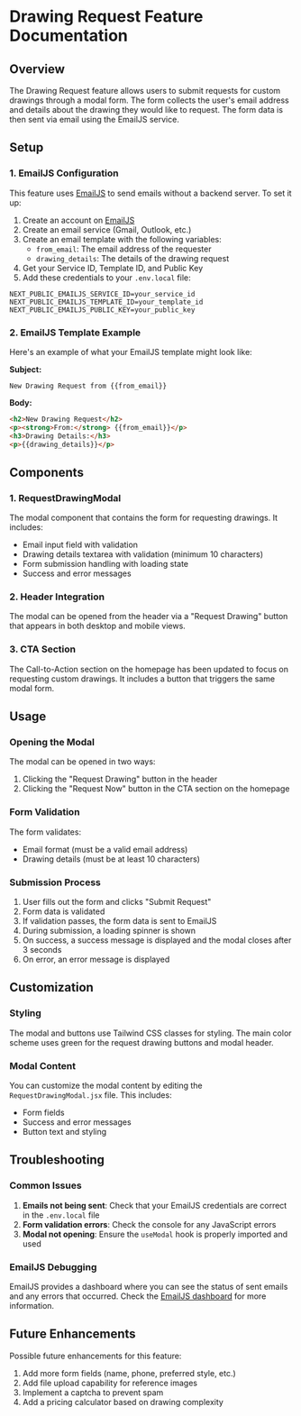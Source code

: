 # Drawing Request Feature Documentation

## Overview

The Drawing Request feature allows users to submit requests for custom drawings through a modal form. The form collects the user's email address and details about the drawing they would like to request. The form data is then sent via email using the EmailJS service.

## Setup

### 1. EmailJS Configuration

This feature uses [EmailJS](https://www.emailjs.com/) to send emails without a backend server. To set it up:

1. Create an account on [EmailJS](https://www.emailjs.com/)
2. Create an email service (Gmail, Outlook, etc.)
3. Create an email template with the following variables:
   - `from_email`: The email address of the requester
   - `drawing_details`: The details of the drawing request
4. Get your Service ID, Template ID, and Public Key
5. Add these credentials to your `.env.local` file:

```
NEXT_PUBLIC_EMAILJS_SERVICE_ID=your_service_id
NEXT_PUBLIC_EMAILJS_TEMPLATE_ID=your_template_id
NEXT_PUBLIC_EMAILJS_PUBLIC_KEY=your_public_key
```

### 2. EmailJS Template Example

Here's an example of what your EmailJS template might look like:

**Subject:**
```
New Drawing Request from {{from_email}}
```

**Body:**
```html
<h2>New Drawing Request</h2>
<p><strong>From:</strong> {{from_email}}</p>
<h3>Drawing Details:</h3>
<p>{{drawing_details}}</p>
```

## Components

### 1. RequestDrawingModal

The modal component that contains the form for requesting drawings. It includes:

- Email input field with validation
- Drawing details textarea with validation (minimum 10 characters)
- Form submission handling with loading state
- Success and error messages

### 2. Header Integration

The modal can be opened from the header via a "Request Drawing" button that appears in both desktop and mobile views.

### 3. CTA Section

The Call-to-Action section on the homepage has been updated to focus on requesting custom drawings. It includes a button that triggers the same modal form.

## Usage

### Opening the Modal

The modal can be opened in two ways:

1. Clicking the "Request Drawing" button in the header
2. Clicking the "Request Now" button in the CTA section on the homepage

### Form Validation

The form validates:

- Email format (must be a valid email address)
- Drawing details (must be at least 10 characters)

### Submission Process

1. User fills out the form and clicks "Submit Request"
2. Form data is validated
3. If validation passes, the form data is sent to EmailJS
4. During submission, a loading spinner is shown
5. On success, a success message is displayed and the modal closes after 3 seconds
6. On error, an error message is displayed

## Customization

### Styling

The modal and buttons use Tailwind CSS classes for styling. The main color scheme uses green for the request drawing buttons and modal header.

### Modal Content

You can customize the modal content by editing the `RequestDrawingModal.jsx` file. This includes:

- Form fields
- Success and error messages
- Button text and styling

## Troubleshooting

### Common Issues

1. **Emails not being sent**: Check that your EmailJS credentials are correct in the `.env.local` file
2. **Form validation errors**: Check the console for any JavaScript errors
3. **Modal not opening**: Ensure the `useModal` hook is properly imported and used

### EmailJS Debugging

EmailJS provides a dashboard where you can see the status of sent emails and any errors that occurred. Check the [EmailJS dashboard](https://dashboard.emailjs.com/) for more information.

## Future Enhancements

Possible future enhancements for this feature:

1. Add more form fields (name, phone, preferred style, etc.)
2. Add file upload capability for reference images
3. Implement a captcha to prevent spam
4. Add a pricing calculator based on drawing complexity
